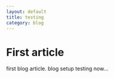 ```yaml
---
layout: default
title: testing
category: blog
---
```


# First article

first blog article.
blog setup testing now...
